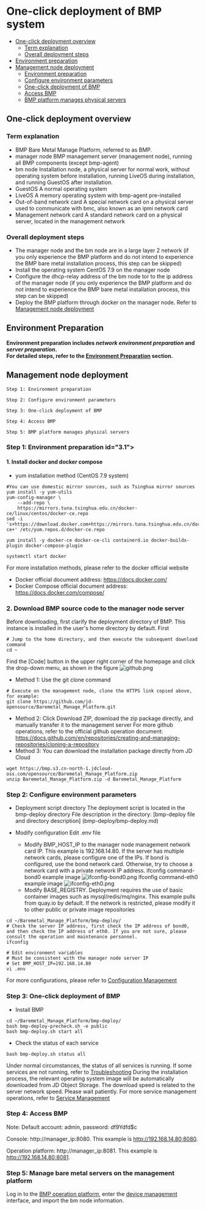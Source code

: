 # One-click deployment of BMP system
- [One-click deployment overview](#1)
  - [Term explanation](#1.1)
  - [Overall deployment steps](#1.2)
- [Environment preparation](#2)
- [Management node deployment](#3)
  - [Environment preparation](#3.1)
  - [Configure environment parameters](#3.2)
  - [One-click deployment of BMP](#3.3)
  - [Access BMP](#3.4)
  - [BMP platform manages physical servers](#3.5)
## One-click deployment overview<a id="1"></a>
### Term explanation<a id="1.1"></a>
- BMP
Bare Metal Manage Platform, referred to as BMP.
- manager node
BMP management server (management node), running all BMP components (except bmp-agent)
- bm node
Installation node, a physical server for normal work, without operating system before installation, running LiveOS during installation, and running GuestOS after installation.
- GuestOS
A normal operating system
- LiveOS
A memory operating system with bmp-agent pre-installed
- Out-of-band network card
A special network card on a physical server used to communicate with bmc, also known as an ipmi network card
- Management network card
A standard network card on a physical server, located in the management network

### Overall deployment steps<a id="1.2"></a>
- The manager node and the bm node are in a large layer 2 network (if you only experience the BMP platform and do not intend to experience the BMP bare metal installation process, this step can be skipped)
- Install the operating system CentOS 7.9 on the manager node
- Configure the dhcp-relay address of the bm node tor to the ip address of the manager node (if you only experience the BMP platform and do not intend to experience the BMP bare metal installation process, this step can be skipped)
- Deploy the BMP platform through docker on the manager node. Refer to [Management node deployment](#3)

## Environment Preparation<a id="2"></a>
**Environment preparation includes *network environment preparation* and *server preparation*.  
For detailed steps, refer to the [Environment Preparation](env-prepare.md) section.**

## Management node deployment<a id="3"></a>
~~~
Step 1: Environment preparation

Step 2: Configure environment parameters

Step 3: One-click deployment of BMP

Step 4: Access BMP

Step 5: BMP platform manages physical servers
~~~

### Step 1: Environment preparation<a id="3"></a> id="3.1"></a>

#### 1. Install docker and docker compose
- yum installation method (CentOS 7.9 system)
~~~
#You can use domestic mirror sources, such as Tsinghua mirror sources
yum install -y yum-utils
yum-config-manager \
    --add-repo \
    https://mirrors.tuna.tsinghua.edu.cn/docker-ce/linux/centos/docker-ce.repo
sed -i 's+https://download.docker.com+https://mirrors.tuna.tsinghua.edu.cn/docker-ce+' /etc/yum.repos.d/docker-ce.repo

yum install -y docker-ce docker-ce-cli containerd.io docker-buildx-plugin docker-compose-plugin

systemctl start docker
~~~

For more installation methods, please refer to the docker official website
- Docker official document address: https://docs.docker.com/
- Docker Compose official document address: https://docs.docker.com/compose/

### 2. Download BMP source code to the manager node server
Before downloading, first clarify the deployment directory of BMP. This instance is installed in the user's home directory by default. First
~~~
# Jump to the home directory, and then execute the subsequent download command
cd ~
~~~
Find the [Code] button in the upper right corner of the homepage and click the drop-down menu, as shown in the figure
![github.png](bmp-deploy/picture/github.png)
- Method 1: Use the git clone command
~~~
# Execute on the management node, clone the HTTPS link copied above, for example:
git clone https://github.com/jd-opensource/Baremetal_Manage_Platform.git
~~~
- Method 2: Click Download ZIP, download the zip package directly, and manually transfer it to the management server
For more github operations, refer to the official github operation document:
https://docs.github.com/en/repositories/creating-and-managing-repositories/cloning-a-repository
- Method 3: You can download the installation package directly from JD Cloud
~~~
wget https://bmp.s3.cn-north-1.jdcloud-oss.com/opensource/Baremetal_Manage_Platform.zip
unzip Baremetal_Manage_Platform.zip -d Baremetal_Manage_Platform
~~~

### Step 2: Configure environment parameters <a id="3.2"></a>
- Deployment script directory
The deployment script is located in the bmp-deploy directory
File description in the directory: [bmp-deploy file and directory description] (bmp-deploy/bmp-deploy.md)

- Modify configuration
Edit .env file
  - Modify BMP_HOST_IP to the manager node management network card IP. This example is 192.168.14.80. If the server has multiple network cards, please configure one of the IPs. If bond is configured, use the bond network card. Otherwise, try to choose a network card with a private network IP address.
ifconfig command-bond0 example image
![ifconfig-bond0.png](bmp-deploy/picture/ifconfig-bond0.png)
ifconfig command-eth0 example image
![ifconfig-eth0.png](bmp-deploy/picture/ifconfig-eth0.png)
  - Modify BASE_REGISTRY. Deployment requires the use of basic container images such as mysql/redis/mq/nginx. This example pulls from quay.io by default. If the network is restricted, please modify it to other public or private image repositories

~~~
cd ~/Baremetal_Manage_Platform/bmp-deploy/
# Check the server IP address, first check the IP address of bond0, and then check the IP address of eth0. If you are not sure, please consult the operation and maintenance personnel.
ifconfig

# Edit environment variables
# Must be consistent with the manager node server IP
# Set BMP_HOST_IP=192.168.14.80
vi .env
~~~

For more configurations, please refer to [Configuration Management](bmp-deploy/config.md)

### Step 3: One-click deployment of BMP<a id="3.3"></a>
- Install BMP
~~~
cd ~/Baremetal_Manage_Platform/bmp-deploy/
bash bmp-deploy-precheck.sh -e public
bash bmp-deploy.sh start all
~~~

- Check the status of each service
~~~
bash bmp-deploy.sh status all
~~~
Under normal circumstances, the status of all services is running. If some services are not running, refer to [Troubleshooting](bmp-deploy/troubleshoot.md)
During the installation process, the relevant operating system image will be automatically downloaded from JD Object Storage. The download speed is related to the server network speed. Please wait patiently.
For more service management operations, refer to [Service Management](bmp-deploy/service-manage.md)

### Step 4: Access BMP<a id="3.4"></a>
Note: Default account: admin, password: df9Ydfd$c

Console: http://manager_ip:8080. This example is http://192.168.14.80:8080.

Operation platform: http://manager_ip:8081. This example is http://192.168.14.80:8081.

### Step 5: Manage bare metal servers on the management platform<a id="3.5"></a>
Log in to the <u>BMP operation platform</u>, enter the <u>device management</u> interface, and import the bm node information.